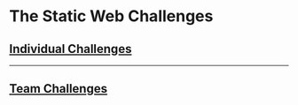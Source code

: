 # The Static Web Challenges

## [Individual Challenges](SW_INDIVIDUAL_CHALLENGES.md)

---

## [Team Challenges](SW_TEAM_CHALLENGES.md)
